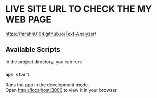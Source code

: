 # LIVE SITE URL TO CHECK THE MY WEB PAGE

https://farahn0104.github.io/Text-Analyzer/

## Available Scripts

In the project directory, you can run:

### `npm start`

Runs the app in the development mode.\
Open [http://localhost:3000](http://localhost:3000) to view it in your browser.

